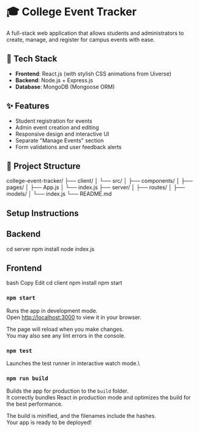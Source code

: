 # 🎓 College Event Tracker

A full-stack web application that allows students and administrators to create, manage, and register for campus events with ease.

## 🔧 Tech Stack
- **Frontend**: React.js (with stylish CSS animations from Uiverse)
- **Backend**: Node.js + Express.js
- **Database**: MongoDB (Mongoose ORM)

## ✨ Features
- Student registration for events
- Admin event creation and editing
- Responsive design and interactive UI
- Separate "Manage Events" section
- Form validations and user feedback alerts

## 📁 Project Structure
college-event-tracker/
├── client/
│   └── src/
│       ├── components/
│       ├── pages/
│       ├── App.js
│       └── index.js
├── server/
│   ├── routes/
│   ├── models/
│   └── index.js
└── README.md

## Setup Instructions
## Backend
cd server
npm install
node index.js

## Frontend
bash
Copy
Edit
cd client
npm install
npm start


### `npm start`

Runs the app in development mode.\
Open [http://localhost:3000](http://localhost:3000) to view it in your browser.

The page will reload when you make changes.\
You may also see any lint errors in the console.

### `npm test`

Launches the test runner in interactive watch mode.\

### `npm run build`

Builds the app for production to the `build` folder.\
It correctly bundles React in production mode and optimizes the build for the best performance.

The build is minified, and the filenames include the hashes.\
Your app is ready to be deployed!




